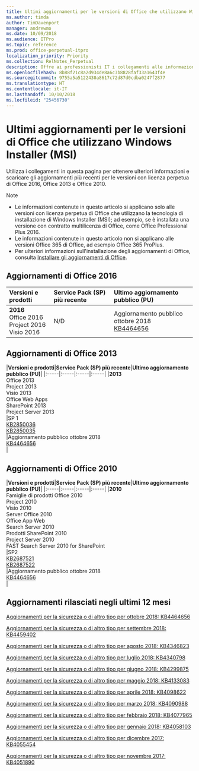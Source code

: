 ```yaml
---
title: Ultimi aggiornamenti per le versioni di Office che utilizzano Windows Installer (MSI)
ms.author: timda
author: TimDavenport
manager: andrewmo
ms.date: 10/09/2018
ms.audience: ITPro
ms.topic: reference
ms.prod: office-perpetual-itpro
localization_priority: Priority
ms.collection: RelNotes_Perpetual
description: Offre ai professionisti IT i collegamenti alle informazioni sugli aggiornamenti più recenti delle versioni con licenza perpetua di Office 2016, Office 2013 e Office 2010
ms.openlocfilehash: 8b88f21c8a2d934de8a6c3b8828faf33a1643f4e
ms.sourcegitcommit: 9755a5a5122430a8617c72d87d0cdba0247f2877
ms.translationtype: HT
ms.contentlocale: it-IT
ms.lasthandoff: 10/10/2018
ms.locfileid: "25456730"
---
```

# <a name="latest-updates-for-versions-of-office-that-use-windows-installer-msi"></a>Ultimi aggiornamenti per le versioni di Office che utilizzano Windows Installer (MSI)

Utilizza i collegamenti in questa pagina per ottenere ulteriori informazioni e scaricare gli aggiornamenti più recenti per le versioni con licenza perpetua di Office 2016, Office 2013 e Office 2010.
  
 
> [!NOTE]
> - Le informazioni contenute in questo articolo si applicano solo alle versioni con licenza perpetua di Office che utilizzano la tecnologia di installazione di Windows Installer (MSI); ad esempio, se è installata una versione con contratto multilicenza di Office, come Office Professional Plus 2016.
> - Le informazioni contenute in questo articolo non si applicano alle versioni Office 365 di Office, ad esempio Office 365 ProPlus.
> - Per ulteriori informazioni sull'installazione degli aggiornamenti di Office, consulta [Installare gli aggiornamenti di Office](https://support.office.com/article/2ab296f3-7f03-43a2-8e50-46de917611c5). 


## <a name="office-2016-updates"></a>Aggiornamenti di Office 2016

|**Versioni e prodotti**|**Service Pack (SP) più recente**|**Ultimo aggiornamento pubblico (PU)**|
|:-----|:-----|:-----|
|**2016** <br/> Office 2016  <br/> Project 2016  <br/> Visio 2016  <br/> |N/D  <br/> |Aggiornamento pubblico ottobre 2018  <br/> [KB4464656](https://support.microsoft.com/help/4464656) <br/> |
   
## <a name="office-2013-updates"></a>Aggiornamenti di Office 2013

|**Versioni e prodotti**|**Service Pack (SP) più recente**|**Ultimo aggiornamento pubblico (PU)**|
|:-----|:-----|:-----|:-----|
|**2013** <br/> Office 2013  <br/> Project 2013  <br/> Visio 2013  <br/> Office Web Apps  <br/> SharePoint 2013  <br/> Project Server 2013  <br/> |SP 1 <br/> [KB2850036](https://support.microsoft.com/kb/2850036) <br/>[KB2850035](https://support.microsoft.com/kb/2850035) <br/> |Aggiornamento pubblico ottobre 2018  <br/> [KB4464656](https://support.microsoft.com/help/4464656) <br/> |
   
## <a name="office-2010-updates"></a>Aggiornamenti di Office 2010

|**Versioni e prodotti**|**Service Pack (SP) più recente**|**Ultimo aggiornamento pubblico (PU)**|
|:-----|:-----|:-----|:-----|
|**2010** <br/> Famiglie di prodotti Office 2010  <br/> Project 2010  <br/> Visio 2010  <br/> Server Office 2010  <br/> Office App Web  <br/> Search Server 2010  <br/> Prodotti SharePoint 2010  <br/> Project Server 2010  <br/> FAST Search Server 2010 for SharePoint  <br/> |SP2 <br/>[KB2687521](https://support.microsoft.com/kb/2687521) <br/> [KB2687522](https://support.microsoft.com/kb/2687522) <br/> |Aggiornamento pubblico ottobre 2018 <br/>[KB4464656](https://support.microsoft.com/help/4464656) <br/>|
   

   
## <a name="updates-released-in-past-12-months"></a>Aggiornamenti rilasciati negli ultimi 12 mesi

[Aggiornamenti per la sicurezza o di altro tipo per ottobre 2018: KB4464656](https://support.microsoft.com/help/4464656)

[Aggiornamenti per la sicurezza o di altro tipo per settembre 2018: KB4459402](https://support.microsoft.com/help/4459402) 

[Aggiornamenti per la sicurezza o di altro tipo per agosto 2018: KB4346823](https://support.microsoft.com/help/4346823)   

[Aggiornamenti per la sicurezza o di altro tipo per luglio 2018: KB4340798](https://support.microsoft.com/help/4340798)   

[Aggiornamenti per la sicurezza o di altro tipo per giugno 2018: KB4299875](https://support.microsoft.com/help/4299875)  

[Aggiornamenti per la sicurezza o di altro tipo per maggio 2018: KB4133083 ](https://support.microsoft.com/en-us/help/4133083)
  
[Aggiornamenti per la sicurezza o di altro tipo per aprile 2018: KB4098622](https://support.microsoft.com/en-us/help/4098622) 
  
[Aggiornamenti per la sicurezza o di altro tipo per marzo 2018: KB4090988](https://support.microsoft.com/en-us/help/4090988)  
  
[Aggiornamenti per la sicurezza o di altro tipo per febbraio 2018: KB4077965](https://support.microsoft.com/help/4077965)  
  
[Aggiornamenti per la sicurezza o di altro tipo per gennaio 2018: KB4058103](https://support.microsoft.com/help/4058103)   
  
[Aggiornamenti per la sicurezza o di altro tipo per dicembre 2017: KB4055454](https://support.microsoft.com/help/4055454)   
  
[Aggiornamenti per la sicurezza o di altro tipo per novembre 2017: KB4051890](https://support.microsoft.com/help/4051890)   
  
    

  

   
  
